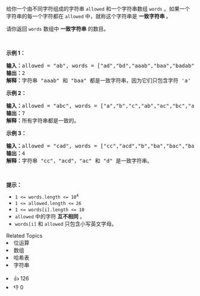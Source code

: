 <p>给你一个由不同字符组成的字符串&nbsp;<code>allowed</code>&nbsp;和一个字符串数组&nbsp;<code>words</code>&nbsp;。如果一个字符串的每一个字符都在 <code>allowed</code>&nbsp;中，就称这个字符串是 <strong>一致字符串 </strong>。</p>

<p>请你返回&nbsp;<code>words</code>&nbsp;数组中&nbsp;<strong>一致字符串</strong> 的数目。</p>

<p>&nbsp;</p>

<p><strong>示例 1：</strong></p>

<pre>
<b>输入：</b>allowed = "ab", words = ["ad","bd","aaab","baa","badab"]
<b>输出：</b>2
<b>解释：</b>字符串 "aaab" 和 "baa" 都是一致字符串，因为它们只包含字符 'a' 和 'b' 。
</pre>

<p><strong>示例 2：</strong></p>

<pre>
<b>输入：</b>allowed = "abc", words = ["a","b","c","ab","ac","bc","abc"]
<b>输出：</b>7
<b>解释：</b>所有字符串都是一致的。
</pre>

<p><strong>示例 3：</strong></p>

<pre>
<b>输入：</b>allowed = "cad", words = ["cc","acd","b","ba","bac","bad","ac","d"]
<b>输出：</b>4
<b>解释：</b>字符串 "cc"，"acd"，"ac" 和 "d" 是一致字符串。
</pre>

<p>&nbsp;</p>

<p><strong>提示：</strong></p>

<ul> 
 <li><code>1 &lt;= words.length &lt;= 10<sup>4</sup></code></li> 
 <li><code>1 &lt;= allowed.length &lt;=<sup> </sup>26</code></li> 
 <li><code>1 &lt;= words[i].length &lt;= 10</code></li> 
 <li><code>allowed</code>&nbsp;中的字符 <strong>互不相同</strong>&nbsp;。</li> 
 <li><code>words[i]</code> 和&nbsp;<code>allowed</code>&nbsp;只包含小写英文字母。</li> 
</ul>

<div><div>Related Topics</div><div><li>位运算</li><li>数组</li><li>哈希表</li><li>字符串</li></div></div><br><div><li>👍 126</li><li>👎 0</li></div>